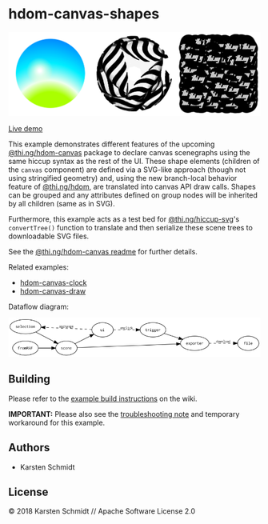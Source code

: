 # hdom-canvas-shapes

![screenshots](https://raw.githubusercontent.com/thi-ng/umbrella/master/assets/hdom-canvas/hdom-canvas-shapes-results.png)

[Live demo](http://demo.thi.ng/umbrella/hdom-canvas-shapes/)

This example demonstrates different features of the upcoming
[@thi.ng/hdom-canvas](https://github.com/thi-ng/umbrella/tree/develop/packages/hdom-canvas)
package to declare canvas scenegraphs using the same hiccup syntax as
the rest of the UI. These shape elements (children of the `canvas`
component) are defined via a SVG-like approach (though not using
stringified geometry) and, using the new branch-local behavior feature
of
[@thi.ng/hdom](https://github.com/thi-ng/umbrella/tree/develop/packages/hdom),
are translated into canvas API draw calls. Shapes can be grouped and any
attributes defined on group nodes will be inherited by all children
(same as in SVG).

Furthermore, this example acts as a test bed for
[@thi.ng/hiccup-svg](https://github.com/thi-ng/umbrella/tree/develop/packages/hiccup-svg)'s
`convertTree()` function to translate and then serialize these scene
trees to downloadable SVG files.

See the [@thi.ng/hdom-canvas
readme](https://github.com/thi-ng/umbrella/tree/develop/packages/hdom-canvas)
for further details.

Related examples:

- [hdom-canvas-clock](https://github.com/thi-ng/umbrella/tree/develop/examples/hdom-canvas-clock)
- [hdom-canvas-draw](https://github.com/thi-ng/umbrella/tree/develop/examples/hdom-canvas-draw)

Dataflow diagram:

![dataflow](https://raw.githubusercontent.com/thi-ng/umbrella/master/assets/hdom-canvas/hdom-canvas-shapes.png)

## Building

Please refer to the [example build
instructions](https://github.com/thi-ng/umbrella/wiki/Example-build-instructions)
on the wiki.

**IMPORTANT:** Please also see the [troubleshooting
note](https://github.com/thi-ng/umbrella/wiki/Example-build-instructions#troubleshooting)
and temporary workaround for this example.

## Authors

- Karsten Schmidt

## License

&copy; 2018 Karsten Schmidt // Apache Software License 2.0
